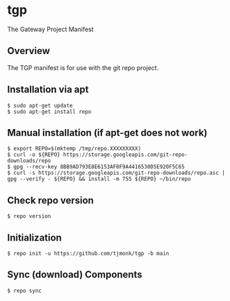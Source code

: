 # tgp
The Gateway Project Manifest

## Overview

The TGP manifest is for use with the git repo project.

## Installation via apt

```
$ sudo apt-get update
$ sudo apt-get install repo
```

## Manual installation (if apt-get does not work)

```
$ export REPO=$(mktemp /tmp/repo.XXXXXXXXX)
$ curl -o ${REPO} https://storage.googleapis.com/git-repo-downloads/repo
$ gpg --recv-key 8BB9AD793E8E6153AF0F9A4416530D5E920F5C65
$ curl -s https://storage.googleapis.com/git-repo-downloads/repo.asc | gpg --verify - ${REPO} && install -m 755 ${REPO} ~/bin/repo
```

## Check repo version

```
$ repo version
```

## Initialization

```
$ repo init -u https://github.com/tjmonk/tgp -b main
```

## Sync (download) Components

```
$ repo sync
```

